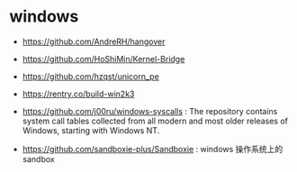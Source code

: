 # windows
- https://github.com/AndreRH/hangover
- https://github.com/HoShiMin/Kernel-Bridge
- https://github.com/hzqst/unicorn_pe

- https://rentry.co/build-win2k3
- https://github.com/j00ru/windows-syscalls : The repository contains system call tables collected from all modern and most older releases of Windows, starting with Windows NT.
- https://github.com/sandboxie-plus/Sandboxie : windows 操作系统上的 sandbox
